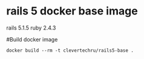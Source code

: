# rails 5 docker base image
rails 5.1.5
ruby 2.4.3

#Build docker image
```
docker build --rm -t clevertechru/rails5-base .
```

